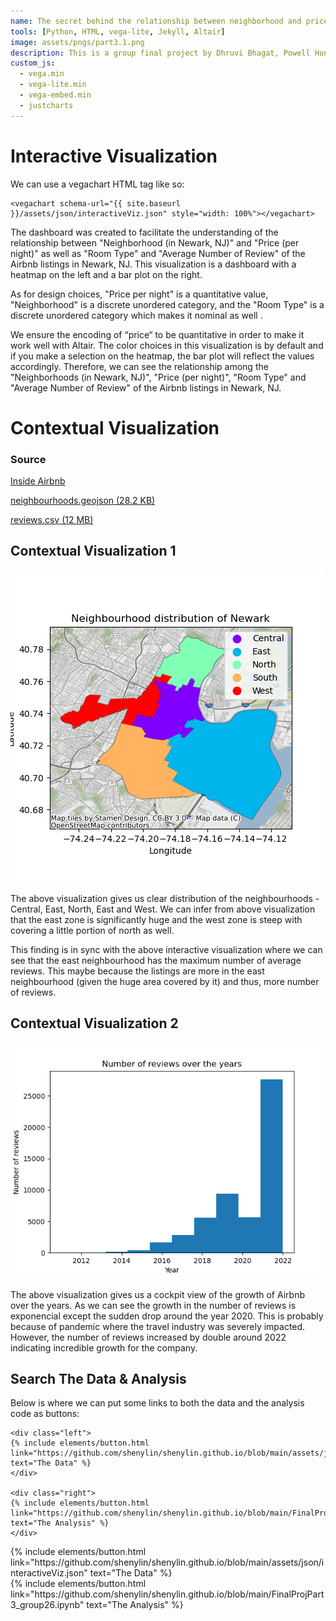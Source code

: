 ```yaml
---
name: The secret behind the relationship between neighborhood and price in Newark, NJ 
tools: [Python, HTML, vega-lite, Jekyll, Altair]
image: assets/pngs/part3.1.png
description: This is a group final project by Dhruvi Bhagat, Powell Hung, Shao-Ren Chen, Sheny Lin
custom_js:
  - vega.min
  - vega-lite.min
  - vega-embed.min
  - justcharts
---
```



# Interactive Visualization

We can use a vegachart HTML tag like so:

```
<vegachart schema-url="{{ site.baseurl }}/assets/json/interactiveViz.json" style="width: 100%"></vegachart>
```

<vegachart schema-url="{{ site.baseurl }}/assets/json/interactiveViz.json" style="width: 100%"></vegachart>

The dashboard was created to facilitate the understanding of the relationship between "Neighborhood (in Newark, NJ)" and "Price (per night)" as well as "Room Type" and "Average Number of Review" of the Airbnb listings in Newark, NJ. This visualization is a dashboard with a heatmap on the left and a bar plot on the right.

As for design choices, "Price per night" is a quantitative value, "Neighborhood" is a discrete unordered category, and the "Room Type" is a discrete unordered category which makes it nominal as well .

We ensure the encoding of “price“ to be quantitative in order to make it work well with Altair. The color choices in this visualization is by default and if you make a selection on the heatmap, the bar plot will reflect the values accordingly. Therefore, we can see the relationship among the "Neighborhoods (in Newark, NJ)", "Price (per night)", "Room Type" and "Average Number of Review" of the Airbnb listings in Newark, NJ.


# Contextual Visualization


### Source

 [Inside Airbnb](http://insideairbnb.com/get-the-data) 
 
 [neighbourhoods.geojson (28.2 KB)](https://raw.githubusercontent.com/shenylin/shenylin.github.io/main/neighbourhoods.geojson)
 
 [reviews.csv (12 MB)](https://raw.githubusercontent.com/shenylin/shenylin.github.io/main/reviews.csv)


## Contextual Visualization 1

![alt text goes here](/assets/pngs/ConViz1.png)

The above visualization gives us clear distribution of the neighbourhoods - Central, East, North, East and West. We can infer from above visualization that the east zone is significantly huge and the west zone is steep with covering a little portion of north as well.

This finding is in sync with the above interactive visualization where we can see that the east neighbourhood has the maximum number of average reviews. This maybe because the listings are more in the east neighbourhood (given the huge area covered by it) and thus, more number of reviews.


## Contextual Visualization 2

![alt text goes here](/assets/pngs/ConViz2.png)

The above visualization gives us a cockpit view of the growth of Airbnb over the years. As we can see the growth in the number of reviews is exponencial except the sudden drop around the year 2020. This is probably because of pandemic where the travel industry was severely impacted. However, the number of reviews increased by double around 2022 indicating incredible growth for the company.


## Search The Data & Analysis

Below is where we can put some links to both the data and the analysis code as buttons:

```
<div class="left">
{% include elements/button.html link="https://github.com/shenylin/shenylin.github.io/blob/main/assets/json/interactiveViz.json" text="The Data" %}
</div>

<div class="right">
{% include elements/button.html link="https://github.com/shenylin/shenylin.github.io/blob/main/FinalProjPart3_group26.ipynb" text="The Analysis" %}
</div>
```


<!-- these are written in a combo of html and liquid --> 

<div class="left">
{% include elements/button.html link="https://github.com/shenylin/shenylin.github.io/blob/main/assets/json/interactiveViz.json" text="The Data" %}
</div>

<div class="right">
{% include elements/button.html link="https://github.com/shenylin/shenylin.github.io/blob/main/FinalProjPart3_group26.ipynb" text="The Analysis" %}
</div>

